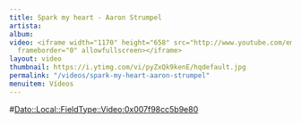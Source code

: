 ```yaml
---
title: Spark my heart - Aaron Strumpel
artista: 
album: 
video: <iframe width="1170" height="658" src="http://www.youtube.com/embed/pyZxQk9kenE?rel=0"
  frameborder="0" allowfullscreen></iframe>
layout: video
thumbnail: https://i.ytimg.com/vi/pyZxQk9kenE/hqdefault.jpg
permalink: "/videos/spark-my-heart-aaron-strumpel"
menuitem: Vídeos
---
```


#<Dato::Local::FieldType::Video:0x007f98cc5b9e80>